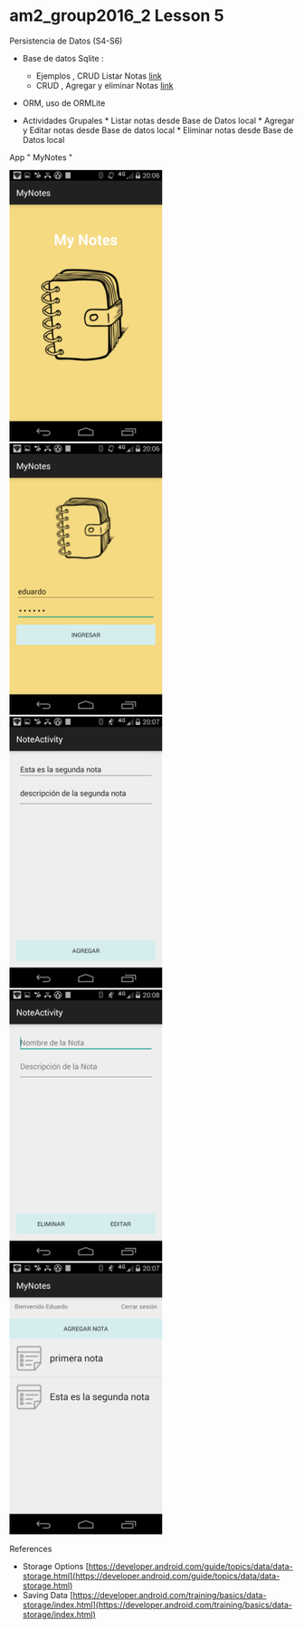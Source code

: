 # am2_group2016_2 Lesson 5

Persistencia de Datos (S4-S6)

- Base de datos Sqlite : 
     * Ejemplos , CRUD Listar Notas [link](https://github.com/ISILAndroid/am2_group2016_2/blob/Lesson5/SQLite.md)
     * CRUD , Agregar y eliminar Notas [link](https://github.com/ISILAndroid/am2_group2016_2/blob/Lesson5/CRUDSQLite.md)
     
- ORM, uso de ORMLite
- Actividades Grupales
      * Listar notas desde Base de Datos local
      * Agregar y Editar notas desde Base de datos local
      * Eliminar notas desde Base de Datos local
      
App " MyNotes "

<img src="https://github.com/ISILAndroid/am2_group2016_2/blob/Lesson4/Splash.png" height="480">
<img src="https://github.com/ISILAndroid/am2_group2016_2/blob/Lesson4/Login.png" height="480">

<img src="https://github.com/ISILAndroid/am2_group2016_2/blob/Lesson4/Agregar2.png" height="480">
<img src="https://github.com/ISILAndroid/am2_group2016_2/blob/Lesson4/Editar_Eliminar.png" height="480">

<img src="https://github.com/ISILAndroid/am2_group2016_2/blob/Lesson4/Listado%20de%20Notas.png" height="480">

References 

  - Storage Options [https://developer.android.com/guide/topics/data/data-storage.html](https://developer.android.com/guide/topics/data/data-storage.html)
  - Saving Data [https://developer.android.com/training/basics/data-storage/index.html](https://developer.android.com/training/basics/data-storage/index.html)
  
  
